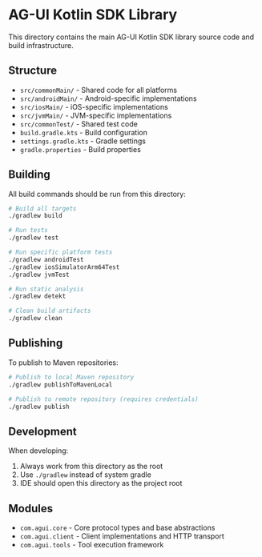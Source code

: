 # AG-UI Kotlin SDK Library

This directory contains the main AG-UI Kotlin SDK library source code and build infrastructure.

## Structure

- `src/commonMain/` - Shared code for all platforms
- `src/androidMain/` - Android-specific implementations
- `src/iosMain/` - iOS-specific implementations
- `src/jvmMain/` - JVM-specific implementations
- `src/commonTest/` - Shared test code
- `build.gradle.kts` - Build configuration
- `settings.gradle.kts` - Gradle settings
- `gradle.properties` - Build properties

## Building

All build commands should be run from this directory:

```bash
# Build all targets
./gradlew build

# Run tests
./gradlew test

# Run specific platform tests
./gradlew androidTest
./gradlew iosSimulatorArm64Test
./gradlew jvmTest

# Run static analysis
./gradlew detekt

# Clean build artifacts
./gradlew clean
```

## Publishing

To publish to Maven repositories:

```bash
# Publish to local Maven repository
./gradlew publishToMavenLocal

# Publish to remote repository (requires credentials)
./gradlew publish
```

## Development

When developing:
1. Always work from this directory as the root
2. Use `./gradlew` instead of system gradle
3. IDE should open this directory as the project root

## Modules

- `com.agui.core` - Core protocol types and base abstractions
- `com.agui.client` - Client implementations and HTTP transport
- `com.agui.tools` - Tool execution framework